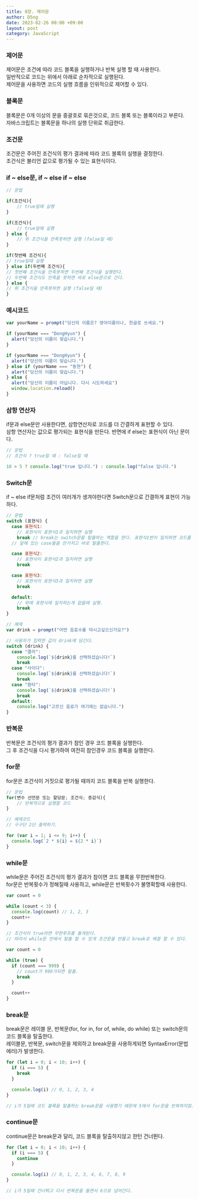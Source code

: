 ```yaml
---
title: 8장. 제어문
author: D5ng
date: 2023-02-26 00:00 +09:00
layout: post
category: JavaScript
---
```


### 제어문

제어문은 조건에 따라 코드 블록을 실행하거나 반복 실행 할 때 사용한다.  
일반적으로 코드는 위에서 아래로 순차적으로 실행된다.  
제어문을 사용하면 코드의 실행 흐름을 인위적으로 제어할 수 있다.

### 블록문

블록문은 0개 이상의 문을 중괄호로 묶은것으로, 코드 블록 또는 블록이라고 부른다.  
자바스크립트는 블록문을 하나의 실행 단위로 취급한다.

### 조건문

조건문은 주어진 조건식의 평가 결과에 따라 코드 블록의 실행을 결정한다.  
조건식은 불리언 값으로 평가될 수 있는 표현식이다.

### if ~ else문, if ~ else if ~ else

```js
// 문법

if(조건식){
	// true일때 실행
}

if(조건식){
	// true일때 실행
} else {
	// 위 조건식을 만족못하면 실행 (false일 때)
}

if(첫번째 조건식){
// true일때 실행
} else if(두번째 조건식){
// 첫번째 조건식을 만족못하면 두번째 조건식을 실행한다.
// 두번째 조건식도 만족을 못하면 바로 else문으로 간다.
} else {
// 위 조건식을 만족못하면 실행 (false일 때)
}
```

### 예시코드

```jsx
var yourName = prompt("당신의 이름은? 영어이름이나, 한글로 쓰세요.")

if (yourName === "DongHyun") {
  alert("당신의 이름이 맞습니다.")
}

if (yourName === "DongHyun") {
  alert("당신의 이름이 맞습니다.")
} else if (yourName === "동현") {
  alert("당신의 이름이 맞습니다.")
} else {
  alert("당신의 이름이 아닙니다. 다시 시도하세요")
  window.location.reload()
}
```

### 삼항 연산자

if문과 else문만 사용한다면, 삼항연산자로 코드를 더 간결하게 표현할 수 있다.  
삼항 연산자는 값으로 평가되는 표현식을 만든다. 반면에 if else는 표현식이 아닌 문이다.

```jsx
// 문법
// 조건식 ? true일 때 : false일 때

10 > 5 ? console.log("true 입니다.") : console.log("false 입니다.")
```

### Switch문

if ~ else if문처럼 조건이 여러개가 생겨야한다면 Switch문으로 간결하게 표현이 가능하다.

```jsx
// 문법
switch (표현식) {
  case 표현식1:
    // 표현식이 표현식1과 일치하면 실행
    break // break는 switch문을 탈출하는 역할을 한다. 표현식1번이 일치하면 코드를 실행하고
  // 밑에 있는 case들을 안거치고 바로 탈출한다.

  case 표현식2:
    // 표현식이 표현식2과 일치하면 실행
    break

  case 표현식3:
    // 표현식이 표현식3과 일치하면 실행
    break

  default:
    // 위에 표현식에 일치하는게 없을때 실행.
    break
}

// 예제
var drink = prompt("어떤 음료수를 마시고싶으신가요?")

// 사용자가 입력한 값이 drink에 담긴다.
switch (drink) {
  case "콜라":
    console.log(`${drink}를 선택하셨습니다!`)
    break
  case "사이다":
    console.log(`${drink}를 선택하셨습니다!`)
    break
  case "환타":
    console.log(`${drink}를 선택하셨습니다!`)
    break
  default:
    console.log("고르신 음료가 여기에는 없습니다.")
}
```

### 반복문

반복문은 조건식의 평가 결과가 참인 경우 코드 블록을 실행한다.  
그 후 조건식을 다시 평가하여 여전히 참인경우 코드 블록을 실행한다.

### for문

for문은 조건식이 거짓으로 평가될 때까지 코드 블록을 반복 실행한다.

```jsx
// 문법
for(변수 선언문 또는 할당문; 조건식; 증감식){
	// 반복적으로 실행할 코드
}
```

```jsx
// 예제코드
// 구구단 2단 출력하기.

for (var i = 1; i <= 9; i++) {
  console.log(`2 * ${i} = ${2 * i}`)
}
```

### while문

while문은 주어진 조건식의 평가 결과가 참이면 코드 블록을 무한반복한다.  
for문은 반복횟수가 정해질때 사용하고, while문은 반복횟수가 불명확할때 사용한다.

```jsx
var count = 0

while (count < 3) {
  console.log(count) // 1, 2, 3
  count++
}

// 조건식이 true라면 무한루프를 돌게된다.
// 따라서 while문 안에서 탈출 할 수 있게 조건문을 만들고 break로 해결 할 수 있다.

var count = 0

while (true) {
  if (count === 999) {
    // count가 999가되면 탈출.
    break
  }

  count++
}
```

### break문

break문은 레이블 문, 반복문(for, for in, for of, while, do while) 또는 switch문의 코드 블록을 탈출한다.  
레이블문, 반복문, switch문을 제외하고 break문을 사용하게되면 SyntaxError(문법에러)가 발생한다.

```jsx
for (let i = 0; i < 10; i++) {
  if (i === 5) {
    break
  }

  console.log(i) // 0, 1, 2, 3, 4
}

// i가 5일때 코드 블록을 탈출하는 break문을 사용했기 때문에 5에서 for문을 반복하지않고 끝낸다.
```

### continue문

continue문은 break문과 달리, 코드 블록을 탈출하지않고 한턴 건너뛴다.

```js
for (let i = 0; i < 10; i++) {
  if (i === 5) {
    continue
  }

  console.log(i) // 0, 1, 2, 3, 4, 6, 7, 8, 9
}

// i가 5일때 건너뛰고 다시 반복문을 돌면서 6으로 넘어간다.
```
